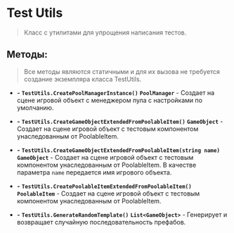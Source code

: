 ﻿# Test Utils

> Класс с утилитами для упрощения написания тестов.

## Методы:

> Все методы являются статичными и для их вызова не требуется создание экземпляра класса TestUtils.

- **-** **`TestUtils.CreatePoolManagerInstance()`** **`PoolManager`** - Создает на сцене игровой объект с менеджером пула с настройками по умолчанию.


- **-** **`TestUtils.CreateGameObjectExtendedFromPoolableItem()`** **`GameObject`** - Создает на сцене игровой объект с тестовым компонентом унаследованным от PoolableItem.


- **-** **`TestUtils.CreateGameObjectExtendedFromPoolableItem(string name)`** **`GameObject`** - Создает на сцене игровой объект с тестовым компонентом унаследованным от PoolableItem. В качестве параметра `name` передается имя игрового объекта.


- **-** **`TestUtils.CreatePoolableItemExtendedFromPoolableItem()`** **`PoolableItem`** - Создает на сцене игровой объект с тестовым компонентом унаследованным от PoolableItem.


- **-** **`TestUtils.GenerateRandomTemplate()`** **`List<GameObject>`** - Генерирует и возвращает случайную последовательность префабов.